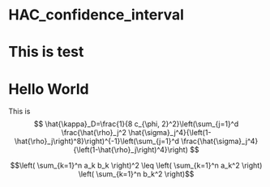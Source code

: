 # HAC_confidence_interval
# This is test
# Hello World
This is 
$$
\hat{\kappa}_D=\frac{1}{8 c_{\phi, 2}^2}\left(\sum_{j=1}^d \frac{\hat{\rho}_j^2 \hat{\sigma}_j^4}{\left(1-\hat{\rho}_j\right)^8}\right)^{-1}\left(\sum_{j=1}^d \frac{\hat{\sigma}_j^4}{\left(1-\hat{\rho}_j\right)^4}\right)
$$

```math
\left( \sum_{k=1}^n a_k b_k \right)^2 \leq \left( \sum_{k=1}^n a_k^2 \right) \left( \sum_{k=1}^n b_k^2 \right)
```